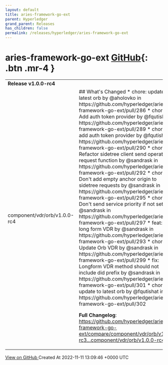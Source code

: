 ```yaml
---
layout: default
title: aries-framework-go-ext
parent: Hyperledger
grand_parent: Releases
has_children: false
permalink: /releases/hyperledger/aries-framework-go-ext
---
```


# aries-framework-go-ext <span class="fs-3 right-align">[GitHub](https://github.com/hyperledger/aries-framework-go-ext){: .btn .mr-4 }</span>


<div>
    <table>
        <tr>
            <td colspan="2">
                <b>
                    Release v1.0.0-rc4
                </b>
            </td>
        </tr>
        <tr>
            <td>
                <span class="chip">
                    component/vdr/orb/v1.0.0-rc4
                </span>
            </td>
            <td>
                ## What's Changed
* chore: update to latest orb by @aholovko in https://github.com/hyperledger/aries-framework-go-ext/pull/286
* chore: Add auth token provider by @fqutishat in https://github.com/hyperledger/aries-framework-go-ext/pull/289
* chore: add auth token provider by @fqutishat in https://github.com/hyperledger/aries-framework-go-ext/pull/290
* chore: Refactor sidetree client send operation request function by @sandrask in https://github.com/hyperledger/aries-framework-go-ext/pull/292
* chore: Don't add empty anchor origin to sidetree requests by @sandrask in https://github.com/hyperledger/aries-framework-go-ext/pull/295
* chore: Don't send service priority if not set by @sandrask in https://github.com/hyperledger/aries-framework-go-ext/pull/297
* feat: Add long form VDR by @sandrask in https://github.com/hyperledger/aries-framework-go-ext/pull/293
* chore: Update Orb VDR by @sandrask in https://github.com/hyperledger/aries-framework-go-ext/pull/299
* fix: Longform VDR method should not include did prefix by @sandrask in https://github.com/hyperledger/aries-framework-go-ext/pull/301
* chore: update to latest orb by @fqutishat in https://github.com/hyperledger/aries-framework-go-ext/pull/302


**Full Changelog**: https://github.com/hyperledger/aries-framework-go-ext/compare/component/vdr/orb/v1.0.0-rc3...component/vdr/orb/v1.0.0-rc4
            </td>
        </tr>
    </table>
    <a href="https://github.com/hyperledger/aries-framework-go-ext/releases/tag/component/vdr/orb/v1.0.0-rc4" class=".btn">
        View on GitHub
    </a>
    <span class="right-align">
        Created At 2022-11-11 13:09:46 +0000 UTC
    </span>
</div>

